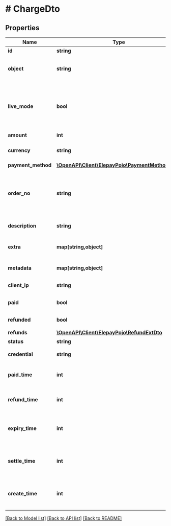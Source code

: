 # # ChargeDto

## Properties

Name | Type | Description | Notes
------------ | ------------- | ------------- | -------------
**id** | **string** | Charge ID | [optional] 
**object** | **string** | 対象種類の表記 | [optional] [default to 'charge']
**live_mode** | **bool** | 本番モードかどうか - false テストモード - true 本番モード | [optional] 
**amount** | **int** | 支払い金額 | [optional] 
**currency** | **string** | 通貨コード (ISO_4217) | [optional] [default to 'JPY']
**payment_method** | [**\OpenAPI\Client\ElepayPojo\PaymentMethodType**](PaymentMethodType.md) |  | [optional] 
**order_no** | **string** | お客様システム側のオーダーNo、例えば注文番号、決済IDなど | [optional] 
**description** | **string** | 支払い説明文 | [optional] 
**extra** | **map[string,object]** | 支払いエキストラデータ | [optional] 
**metadata** | **map[string,object]** | 支払いメタデータ | [optional] 
**client_ip** | **string** | Client IP アドレス | [optional] 
**paid** | **bool** | 支払い済みフラグ | [optional] 
**refunded** | **bool** | 返金済みフラグ | [optional] 
**refunds** | [**\OpenAPI\Client\ElepayPojo\RefundExtDto**](RefundExtDto.md) |  | [optional] 
**status** | **string** | 支払い状態 | [optional] 
**credential** | **string** | Client SDK の認証情報 | [optional] 
**paid_time** | **int** | 支払い時間のUTCタイムスタンプ | [optional] 
**refund_time** | **int** | 返金時間のUTCタイムスタンプ | [optional] 
**expiry_time** | **int** | 支払い請求有効時間のUTCタイムスタンプ | [optional] 
**settle_time** | **int** | 支払い締め時間のUTCタイムスタンプ | [optional] 
**create_time** | **int** | 支払い新規時間のUTCタイムスタンプ | [optional] 

[[Back to Model list]](../../README.md#documentation-for-models) [[Back to API list]](../../README.md#documentation-for-api-endpoints) [[Back to README]](../../README.md)


